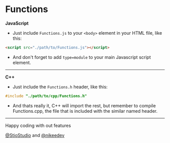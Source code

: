 # Functions

**JavaScript**
- Just include `Functions.js` to your `<body>` element in your HTML file, like this: 
```html
<script src="./path/to/Functions.js"></script>
```

- And don't forget to add `type=module` to your main Javascript script element. 

---


**C++**

-  Just include the `Functions.h` header, like this: 
```c++
#include "./path/to/cpp/Functions.h"
```
- And thats really it, C++ will import the rest, but remember to compile Functions.cpp, the file that is included with the similar named header.



---


Happy coding with out features

[@StioStudio](https://github.com/StioStudio) and [@nikeedev](https://github.com/nikeedev)

